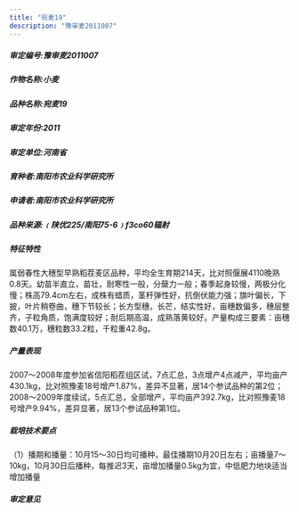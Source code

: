 ```yaml
---
title: "宛麦19"
description: "豫审麦2011007"
---
```

##### 审定编号:豫审麦2011007

##### 作物名称:小麦

##### 品种名称:宛麦19

##### 审定年份:2011

##### 审定单位:河南省

##### 育种者:南阳市农业科学研究所

##### 申请者:南阳市农业科学研究所

##### 品种来源:﹙陕优225/南阳75-6﹚f3co60辐射

##### 特征特性
属弱春性大穗型早熟稻茬麦区品种，平均全生育期214天，比对照偃展4110晚熟0.8天。幼苗半直立，苗壮，耐寒性一般，分蘖力一般；春季起身较慢，两极分化慢；株高79.4cm左右，成株有蜡质，茎秆弹性好，抗倒伏能力强；旗叶偏长，下披，叶片稍卷曲，穗下节较长；长方型穗，长芒，结实性好，亩穗数偏多，穗层整齐，子粒角质，饱满度较好；耐后期高温，成熟落黄较好。产量构成三要素：亩穗数40.1万，穗粒数33.2粒，千粒重42.8g。

##### 产量表现
2007～2008年度参加省信阳稻茬组区试，7点汇总，3点增产4点减产，平均亩产430.1kg，比对照豫麦18号增产1.87%，差异不显著，居14个参试品种的第2位；2008～2009年度续试，5点汇总，全部增产，平均亩产392.7kg，比对照豫麦18号增产9.94%，差异显著，居13个参试品种第1位。

##### 栽培技术要点
（1）播期和播量：10月15～30日均可播种，最佳播期10月20日左右；亩播量7～10kg，10月30日后播种，每推迟3天，亩增加播量0.5kg为宜，中低肥力地块适当增加播量

##### 审定意见

